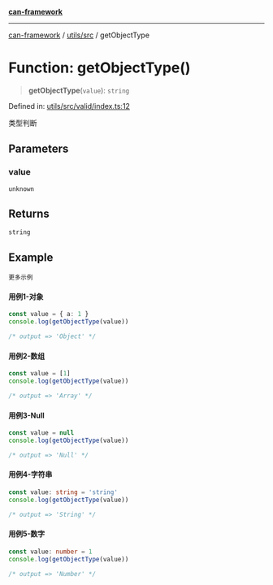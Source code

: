 [**can-framework**](../../../README.md)

***

[can-framework](../../../modules.md) / [utils/src](../README.md) / getObjectType

# Function: getObjectType()

> **getObjectType**(`value`): `string`

Defined in: [utils/src/valid/index.ts:12](https://github.com/acanowl/acanowl-framework/blob/803929d309daee638a276dd80756bc2cc91479c5/packages/utils/src/valid/index.ts#L12)

类型判断

## Parameters

### value

`unknown`

## Returns

`string`

## Example

```更多示例```
#### 用例1-对象

```typescript
const value = { a: 1 }
console.log(getObjectType(value))

/* output => 'Object' */
```

#### 用例2-数组

```typescript
const value = [1]
console.log(getObjectType(value))

/* output => 'Array' */
```

#### 用例3-Null

```typescript
const value = null
console.log(getObjectType(value))

/* output => 'Null' */
```

#### 用例4-字符串

```typescript
const value: string = 'string'
console.log(getObjectType(value))

/* output => 'String' */
```

#### 用例5-数字

```typescript
const value: number = 1
console.log(getObjectType(value))

/* output => 'Number' */
```
